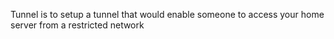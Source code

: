 Tunnel is to setup a tunnel that would enable someone to access your home server from a restricted network
